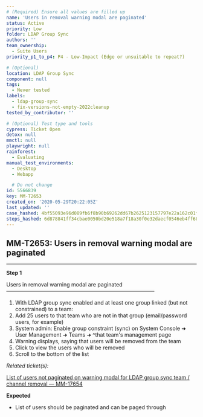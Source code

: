 ```yaml
---
# (Required) Ensure all values are filled up
name: 'Users in removal warning modal are paginated'
status: Active
priority: Low
folder: LDAP Group Sync
authors: ''
team_ownership:
  - Suite Users
priority_p1_to_p4: P4 - Low-Impact (Edge or unsuitable to repeat?)

# (Optional)
location: LDAP Group Sync
component: null
tags:
  - Never tested
labels:
  - ldap-group-sync
  - fix-versions-not-empty-2022cleanup
tested_by_contributor: ''

# (Optional) Test type and tools
cypress: Ticket Open
detox: null
mmctl: null
playwright: null
rainforest:
  - Evaluating
manual_test_environments:
  - Desktop
  - Webapp

  # Do not change
id: 5566839
key: MM-T2653
created_on: '2020-05-29T20:22:05Z'
last_updated: ''
case_hashed: 4bf55093e96d089fb6f8b90b69262dd67b2625123157797e22a162c01f1710f4a3c5ff7b9ccaf5b391ebee4b2f7c27d4
steps_hashed: 6d878841ff34cbae0050bd20e518a7f18a30f0e32daecf0546eb4ff68aeaa6e73eec0763a552370d33de39ee49131ff9
---
```


<!-- (Auto-generated) Based on frontmatter's "key" and "name" -->

## MM-T2653: Users in removal warning modal are paginated

---

**Step 1**

Users in removal warning modal are paginated\
————————————————————————————

1. With LDAP group sync enabled and at least one group linked (but not constrained) to a team:
2. Add 25 users to that team who are not in that group (email/password users, for example)
3. System admin: Enable group constraint (sync) on System Console ➜ User Management ➜ Teams ➜ ^that team's management page
4. Warning displays, saying that users will be removed from the team
5. Click to view the users who will be removed
6. Scroll to the bottom of the list

_Related ticket(s):_

[List of users not paginated on warning modal for LDAP group sync team / channel removal — MM-17654](https://mattermost.atlassian.net/browse/MM-17654)

**Expected**

- List of users should be paginated and can be paged through
